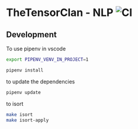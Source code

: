 # TheTensorClan - NLP ![CI](https://github.com/extensive-nlp/ttc_nlp/workflows/CI/badge.svg)

## Development

To use pipenv in vscode

```bash
export PIPENV_VENV_IN_PROJECT=1
```

```bash
pipenv install
```

to update the dependencies

```bash
pipenv update
```

to isort

```bash
make isort
make isort-apply
```
